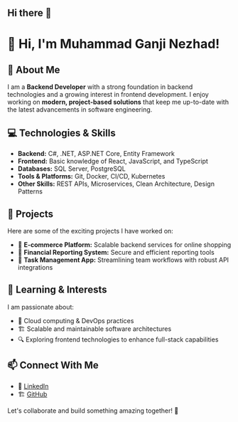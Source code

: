 ## Hi there 👋
# 👋 Hi, I'm Muhammad Ganji Nezhad!

## 🚀 About Me
I am a **Backend Developer** with a strong foundation in backend technologies and a growing interest in frontend development. I enjoy working on **modern, project-based solutions** that keep me up-to-date with the latest advancements in software engineering.

## 💻 Technologies & Skills
- **Backend:** C#, .NET, ASP.NET Core, Entity Framework
- **Frontend:** Basic knowledge of React, JavaScript, and TypeScript
- **Databases:** SQL Server, PostgreSQL
- **Tools & Platforms:** Git, Docker, CI/CD, Kubernetes
- **Other Skills:** REST APIs, Microservices, Clean Architecture, Design Patterns

## 📌 Projects
Here are some of the exciting projects I have worked on:
- 🔹 **E-commerce Platform:** Scalable backend services for online shopping
- 🔹 **Financial Reporting System:** Secure and efficient reporting tools
- 🔹 **Task Management App:** Streamlining team workflows with robust API integrations

## 📖 Learning & Interests
I am passionate about:
- 🚀 Cloud computing & DevOps practices
- 🏗 Scalable and maintainable software architectures
- 🔍 Exploring frontend technologies to enhance full-stack capabilities

## 📫 Connect With Me
- 💼 [LinkedIn](https://www.linkedin.com/in/muhammad-ganji-nezhad/)
- 🏗 [GitHub](https://github.com/muhammadganji)

Let's collaborate and build something amazing together! 🚀
